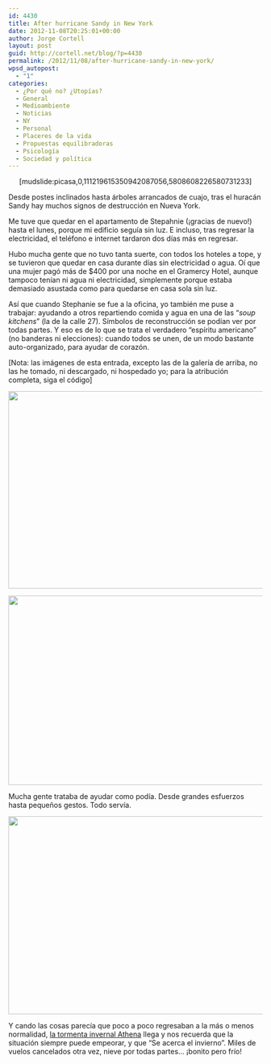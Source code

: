 ```yaml
---
id: 4430
title: After hurricane Sandy in New York
date: 2012-11-08T20:25:01+00:00
author: Jorge Cortell
layout: post
guid: http://cortell.net/blog/?p=4430
permalink: /2012/11/08/after-hurricane-sandy-in-new-york/
wpsd_autopost:
  - "1"
categories:
  - ¿Por qué no? ¿Utopías?
  - General
  - Medioambiente
  - Noticias
  - NY
  - Personal
  - Placeres de la vida
  - Propuestas equilibradoras
  - Psicología
  - Sociedad y polí­tica
---
```

<p style="text-align: center">
  [mudslide:picasa,0,111219615350942087056,5808608226580731233]
</p>

Desde postes inclinados hasta árboles arrancados de cuajo, tras el huracán Sandy hay muchos signos de destrucción en Nueva York.

Me tuve que quedar en el apartamento de Stepahnie (¡gracias de nuevo!) hasta el lunes, porque mi edificio seguía sin luz. E incluso, tras regresar la electricidad, el teléfono e internet tardaron dos días más en regresar.

Hubo mucha gente que no tuvo tanta suerte, con todos los hoteles a tope, y se tuvieron que quedar en casa durante días sin electricidad o agua. Oí que una mujer pagó más de $400 por una noche en el Gramercy Hotel, aunque tampoco tenían ni agua ni electricidad, simplemente porque estaba demasiado asustada como para quedarse en casa sola sin luz.

Así que cuando Stephanie se fue a la oficina, yo también me puse a trabajar: ayudando a otros repartiendo comida y agua en una de las &#8220;_soup kitchens_&#8221; (la de la calle 27). Símbolos de reconstrucción se podían ver por todas partes. Y eso es de lo que se trata el verdadero &#8220;espíritu americano&#8221; (no banderas ni elecciones): cuando todos se unen, de un modo bastante auto-organizado, para ayudar de corazón.

[Nota: las imágenes de esta entrada, excepto las de la galería de arriba, no las he tomado, ni descargado, ni hospedado yo; para la atribución completa, siga el código]

<p style="text-align: center">
  <img class="aligncenter" title="Help distribution center - Globe Post" src="http://www.globalpost.com/sites/default/files/imagecache/gp3_fullpage/hurricane_sandy_damage_recovery_2012_22.jpg" alt="" width="586" height="391" />
</p>

<img class="aligncenter" title="free power" src="http://mashable.com/wp-content/uploads/2012/11/free-power-600.jpg" alt="" width="600" height="375" />

Mucha gente trataba de ayudar como podía. Desde grandes esfuerzos hasta pequeños gestos. Todo servía.

<img class="aligncenter" title="tandem power" src="http://www.globalpost.com/sites/default/files/imagecache/gp3_fullpage/hurricane_sandy_damage_recovery_2012_12.jpg" alt="" width="586" height="392" />

Y cando las cosas parecía que poco a poco regresaban a la más o menos normalidad, <a title="https://www.google.com/search?q=snow+after+hurricane+sandy+storm&ie=utf-8&oe=utf-8&aq=t&rls=org.mozilla:es-ES:official&client=firefox-a&channel=fflb#q=winter+storm+athena+new+york&hl=en&safe=off&client=firefox-a&tbo=u&rls=org.mozilla:es-ES:official&channel=fflb&source=univ&tbm=nws&sa=X&ei=BlqcUIHGI87h0wHpm4GgCw&ved=0CDIQqAI&fp=1&bpcl=38093640&biw=1397&bih=711&bav=on.2,or.r_gc.r_pw.r_cp.r_qf.&cad=b" href="https://www.google.com/search?q=snow+after+hurricane+sandy+storm&ie=utf-8&oe=utf-8&aq=t&rls=org.mozilla:es-ES:official&client=firefox-a&channel=fflb#q=winter+storm+athena+new+york&hl=en&safe=off&client=firefox-a&tbo=u&rls=org.mozilla:es-ES:official&channel=fflb&source=univ&tbm=nws&sa=X&ei=BlqcUIHGI87h0wHpm4GgCw&ved=0CDIQqAI&fp=1&bpcl=38093640&biw=1397&bih=711&bav=on.2,or.r_gc.r_pw.r_cp.r_qf.&cad=b" target="_blank">la tormenta invernal Athena</a> llega y nos recuerda que la situación siempre puede empeorar, y que &#8220;Se acerca el invierno&#8221;. Miles de vuelos cancelados otra vez, nieve por todas partes&#8230; ¡bonito pero frío!